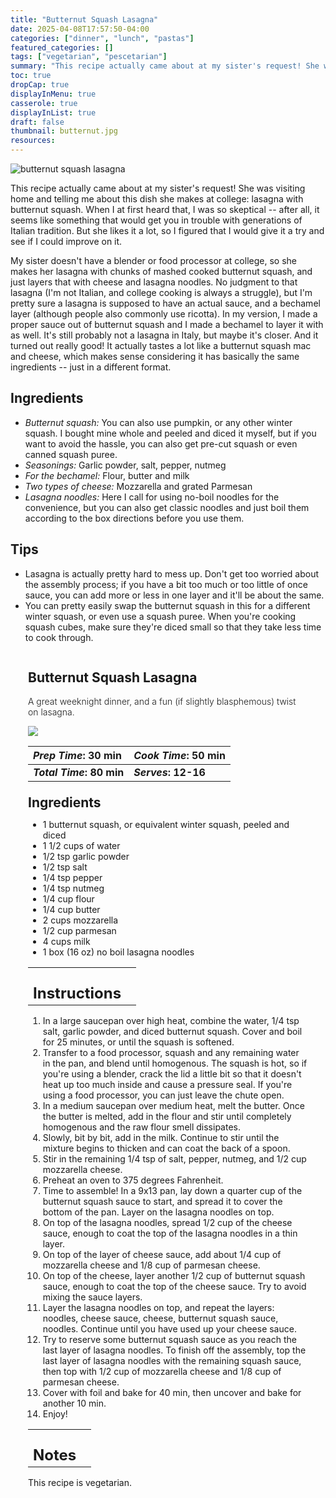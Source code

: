 ```yaml
---
title: "Butternut Squash Lasagna"
date: 2025-04-08T17:57:50-04:00
categories: ["dinner", "lunch", "pastas"]
featured_categories: []
tags: ["vegetarian", "pescetarian"]
summary: "This recipe actually came about at my sister's request! She was visiting home and telling me about this dish she makes at college: lasagna with butternut squash. When I at first heard that, I was so skeptical -- after all, it seems like something that would get you in trouble with generations of Italian tradition. But she likes it a lot, so I figured that I would give it a try and see if I could improve on it."
toc: true
dropCap: true
displayInMenu: true
casserole: true
displayInList: true
draft: false
thumbnail: butternut.jpg
resources:
---
```


![butternut squash lasagna](../../butternut.jpg)

This recipe actually came about at my sister's request! She was visiting home and telling me about this dish she makes at college: lasagna with butternut squash. When I at first heard that, I was so skeptical -- after all, it seems like something that would get you in trouble with generations of Italian tradition. But she likes it a lot, so I figured that I would give it a try and see if I could improve on it.

My sister doesn't have a blender or food processor at college, so she makes her lasagna with chunks of mashed cooked butternut squash, and just layers that with cheese and lasagna noodles. No judgment to that lasagna (I'm not Italian, and college cooking is always a struggle), but I'm pretty sure a lasagna is supposed to have an actual sauce, and a bechamel layer (although people also commonly use ricotta). In my version, I made a proper sauce out of butternut squash and I made a bechamel to layer it with as well. It's still probably not a lasagna in Italy, but maybe it's closer. And it turned out really good! It actually tastes a lot like a butternut squash mac and cheese, which makes sense considering it has basically the same ingredients -- just in a different format.

## Ingredients

- *Butternut squash:* You can also use pumpkin, or any other winter squash. I bought mine whole and peeled and diced it myself, but if you want to avoid the hassle, you can also get pre-cut squash or even canned squash puree.
- *Seasonings:* Garlic powder, salt, pepper, nutmeg
- *For the bechamel:* Flour, butter and milk 
- *Two types of cheese:* Mozzarella and grated Parmesan
- *Lasagna noodles:* Here I call for using no-boil noodles for the convenience, but you can also get classic noodles and just boil them according to the box directions before you use them.

## Tips

- Lasagna is actually pretty hard to mess up. Don't get too worried about the assembly process; if you have a bit too much or too little of once sauce, you can add more or less in one layer and it'll be about the same.
- You can pretty easily swap the butternut squash in this for a different winter squash, or even use a squash puree. When you're cooking squash cubes, make sure they're diced small so that they take less time to cook through.

<div class = "bg-pink-100 dark:bg-gray-700"  id = "recipe"> 
<div class = "bg-pink-100 dark:bg-gray-700"  style = "padding-left:2em; margin-top:0; margin-bottom:0;">

<div style="display:grid; align-items:start; justify-content:space-between; padding-right:2em" class="grid-cols-2 gap-2 md:gap-4 lg:gap-8 xl:gap-12"><div class = "mb-8"><h2>Butternut Squash Lasagna</h2><p style = "font-weight: 300;">A great weeknight dinner, and a fun (if slightly blasphemous) twist on lasagna.</p></div><img src="../../butternut.jpg"  class="w-full h-auto mx-auto"></div>

| _Prep Time_: 30 min  | _Cook Time_: 50 min  |
| :--- | :--- |
| **_Total Time_: 80 min** | **_Serves_: 12-16**  |

</div>
<div style="padding-left:2em; padding-right:2em; border-width:3px; margin-top:0;" class="bg-white dark:bg-gray-900 border-pink-100 dark:border-gray-700 dark:!text-white">
 <div><h2 style = "margin-top:1em; margin-bottom:0;" >Ingredients</h2></div>

- 1 butternut squash, or equivalent winter squash, peeled and diced
- 1 1/2 cups of water
- 1/2 tsp garlic powder
- 1/2 tsp salt
- 1/4 tsp pepper
- 1/4 tsp nutmeg
- 1/4 cup flour
- 1/4 cup butter
- 2 cups mozzarella
- 1/2 cup parmesan
- 4 cups milk
- 1 box (16 oz) no boil lasagna noodles

|   |    |
| :--- | :--- |
| <div><h2 style = "margin-top:1em; margin-bottom:0;" >Instructions</h2></div>|   |

1. In a large saucepan over high heat, combine the water, 1/4 tsp salt, garlic powder, and diced butternut squash. Cover and boil for 25 minutes, or until the squash is softened.
2. Transfer to a food processor, squash and any remaining water in the pan, and blend until homogenous. The squash is hot, so if you're using a blender, crack the lid a little bit so that it doesn't heat up too much inside and cause a pressure seal. If you're using a food processor, you can just leave the chute open.
3. In a medium saucepan over medium heat, melt the butter. Once the butter is melted, add in the flour and stir until completely homogenous and the raw flour smell dissipates.
4. Slowly, bit by bit, add in the milk. Continue to stir until the mixture begins to thicken and can coat the back of a spoon.
5. Stir in the remaining 1/4 tsp of salt, pepper, nutmeg, and 1/2 cup mozzarella cheese.
6. Preheat an oven to 375 degrees Fahrenheit.
7. Time to assemble! In a 9x13 pan, lay down a quarter cup of the butternut squash sauce to start, and spread it to cover the bottom of the pan. Layer on the lasagna noodles on top. 
8. On top of the lasagna noodles, spread 1/2 cup of the cheese sauce, enough to coat the top of the lasagna noodles in a thin layer. 
9. On top of the layer of cheese sauce, add about 1/4 cup of mozzarella cheese and 1/8 cup of parmesan cheese.
10. On top of the cheese, layer another 1/2 cup of butternut squash sauce, enough to coat the top of the cheese sauce. Try to avoid mixing the sauce layers.
11. Layer the lasagna noodles on top, and repeat the layers: noodles, cheese sauce, cheese, butternut squash sauce, noodles. Continue until you have used up your cheese sauce.
12. Try to reserve some butternut squash sauce as you reach the last layer of lasagna noodles. To finish off the assembly, top the last layer of lasagna noodles with the remaining squash sauce, then top with 1/2 cup of mozzarella cheese and 1/8 cup of parmesan cheese.
13. Cover with foil and bake for 40 min, then uncover and bake for another 10 min.
14. Enjoy!


|   |    |
| :--- | :--- |
| <div><h2 style = "margin-top:1em; margin-bottom:0;" >Notes</h2></div>|   |

This recipe is vegetarian.

</div>
</div>
